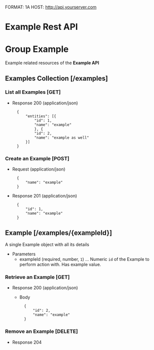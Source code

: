 FORMAT: 1A
HOST: http://api.yourserver.com

# Example Rest API

# Group Example
Example related resources of the **Example API**

## Examples Collection [/examples]
### List all Examples [GET]
+ Response 200 (application/json)

        {
            "entities": [{
                "id": 1,
                "name": "example"
                }, {
                "id": 2,
                "name": "example as well"
            }]
        }

### Create an Example [POST]
+ Request (application/json)

        {
            "name": "example"
        }

+ Response 201 (application/json)

        {
            "id": 1,
            "name": "example"
        }

## Example [/examples/{exampleId}]
A single Example object with all its details

+ Parameters
    + exampleId (required, number, `1`) ... Numeric `id` of the Example to perform action with. Has example value.

### Retrieve an Example [GET]
+ Response 200 (application/json)

    + Body

            {
                "id": 2,
                "name": "example"
            }

### Remove an Example [DELETE]
+ Response 204
